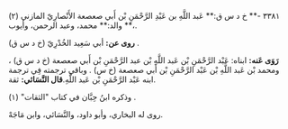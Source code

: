 ٣٣٨١ -** خ د س ق:** عَبد اللَّهِ بن عَبْدِ الرَّحْمَنِ بْن أَبي صعصعة الأَنْصارِيّ المازني (٢) ،** والد:** محمد، وعبد الرحمن، وأيوب.

**روى عن:** أبي سَعِيد الخُدْرِيّ (خ د س ق) .

**رَوَى عَنه:** ابناه: عَبْد الرَّحْمَنِ بْن عَبد اللَّهِ بْن عبد الرَّحْمَنِ بْن أَبي صعصعة (خ د س ق) ، ومحمد بْن عَبد اللَّهِ بْن عَبْد الرَّحْمَنِ بْن أَبي صعصعة (خ س) . وباقي ترجمته فِي ترجمة ابنه عَبْد الرَّحْمَنِ بْن عَبد اللَّهِ.**قال النَّسَائي:** ثقة.

وذكره ابنُ حِبَّان في كتاب "الثقات" (١) .

روى له البخاري، وأبو داود، والنَّسَائي، وابن مَاجَهْ.
